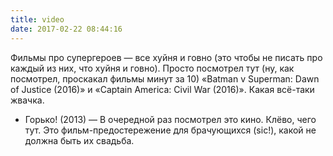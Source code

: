 ```yaml
---
title: video
date: 2017-02-22 08:44:16
---
```

<p>Фильмы про супергероев&nbsp;&mdash; все хуйня и&nbsp;говно (это чтобы не&nbsp;писать про каждый из&nbsp;них, что хуйня и&nbsp;говно). Просто посмотрел тут (ну, как посмотрел, проскакал фильмы минут за&nbsp;10) &laquo;Batman v&nbsp;Superman: Dawn of&nbsp;Justice (2016)&raquo; и&nbsp;&laquo;Captain America: Civil War (2016)&raquo;. Какая <nobr>всё-таки</nobr> жвачка.</p>

- Горько! (2013) — В очередной раз посмотрел это кино. Клёво, чего тут. Это фильм-предостережение для брачующихся (sic!), какой не должна быть их свадьба.